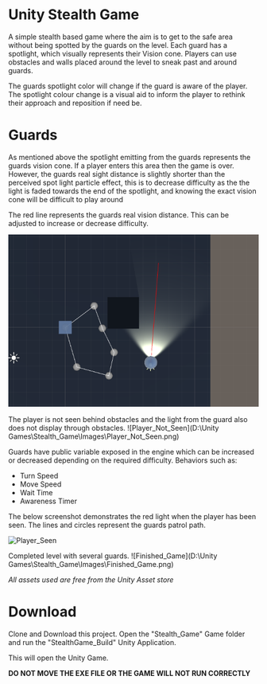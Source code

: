 # Unity Stealth Game

A simple stealth based game where the aim is to get to the safe area without being spotted by the guards on the level. Each guard has a spotlight, which visually represents their Vision cone. Players can use obstacles and walls placed around the level to sneak past and around guards. 

The guards spotlight color will change if the guard is aware of the player. The spotlight colour change is a visual aid to inform the player to rethink their approach and reposition if need be. 

# Guards 

As mentioned above the spotlight emitting from the guards represents the guards vision cone. If a player enters this area then the game is over. However,  the guards real sight distance is slightly shorter than the perceived spot light particle effect, this is to decrease difficulty as the the light is faded towards the end of the spotlight, and knowing the exact vision cone will be difficult to play around

The red line represents the guards real vision distance. This can be adjusted to increase or decrease difficulty.

![Guard_View_Distance](Images\Guard_View_Distance.png)

The player is not seen behind obstacles and the light from the guard also does not display through obstacles. ![Player_Not_Seen](D:\Unity Games\Stealth_Game\Images\Player_Not_Seen.png)

Guards have public variable exposed in the engine which can be increased or decreased depending on the required difficulty. Behaviors such as: 

- Turn Speed
- Move Speed
- Wait Time
- Awareness Timer 

The below screenshot demonstrates the red light when the player has been seen. The lines and circles represent the guards patrol path. 

![Player_Seen](https://gyazo.com/9efdb3f0c86242d1dba7c795b6960d4b)

 Completed level with several guards. ![Finished_Game](D:\Unity Games\Stealth_Game\Images\Finished_Game.png)

*All assets used are free from the Unity Asset store*

# Download 

Clone and Download this project. Open the "Stealth_Game" Game folder and run the "StealthGame_Build" Unity Application. 

This will open the Unity Game.

**DO NOT MOVE THE EXE FILE OR THE GAME WILL NOT RUN CORRECTLY** 




